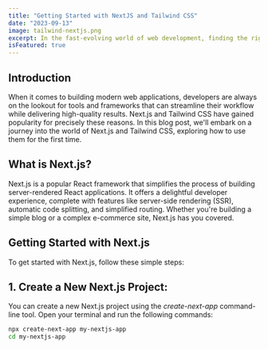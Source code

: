 ```yaml
---
title: "Getting Started with NextJS and Tailwind CSS"
date: "2023-09-13"
image: tailwind-nextjs.png
excerpt: In the fast-evolving world of web development, finding the right tools to streamline your workflow and deliver exceptional results is essential. Among the top contenders in the modern web development landscape are Next.js and Tailwind CSS.
isFeatured: true
---
```


## Introduction

When it comes to building modern web applications, developers are always on the lookout for tools and frameworks that can streamline their workflow while delivering high-quality results. Next.js and Tailwind CSS have gained popularity for precisely these reasons. In this blog post, we'll embark on a journey into the world of Next.js and Tailwind CSS, exploring how to use them for the first time.

## What is Next.js?

Next.js is a popular React framework that simplifies the process of building server-rendered React applications. It offers a delightful developer experience, complete with features like server-side rendering (SSR), automatic code splitting, and simplified routing. Whether you're building a simple blog or a complex e-commerce site, Next.js has you covered.

## Getting Started with Next.js

To get started with Next.js, follow these simple steps:

## 1. Create a New Next.js Project:

You can create a new Next.js project using the _create-next-app_ command-line tool. Open your terminal and run the following commands:

```bash
npx create-next-app my-nextjs-app
cd my-nextjs-app
```
